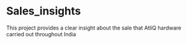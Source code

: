 # Sales_insights
This project provides a clear insight about the sale that AtliQ hardware carried out throughout India
